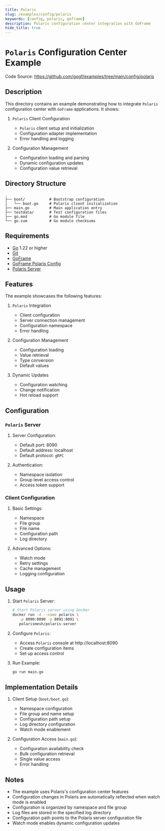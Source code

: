```yaml
---
title: Polaris
slug: /examples/config/polaris
keywords: [config, polaris, goframe]
description: Polaris configuration center integration with GoFrame
hide_title: true
---
```


# `Polaris` Configuration Center Example

Code Source: https://github.com/gogf/examples/tree/main/config/polaris


## Description

This directory contains an example demonstrating how to integrate `Polaris` configuration center with `GoFrame` applications. It shows:

1. `Polaris` Client Configuration
   - `Polaris` client setup and initialization
   - Configuration adapter implementation
   - Error handling and logging

2. Configuration Management
   - Configuration loading and parsing
   - Dynamic configuration updates
   - Configuration value retrieval

## Directory Structure

```text
.
├── boot/           # Bootstrap configuration
│   └── boot.go     # Polaris client initialization
├── main.go         # Main application entry
├── testdata/       # Test configuration files
├── go.mod          # Go module file
└── go.sum          # Go module checksums
```

## Requirements

- [Go](https://golang.org/dl/) 1.22 or higher
- [Git](https://git-scm.com/downloads)
- [GoFrame](https://goframe.org)
- [GoFrame Polaris Config](https://github.com/gogf/gf/tree/master/contrib/config/polaris)
- [Polaris Server](https://github.com/polarismesh/polaris)

## Features

The example showcases the following features:

1. `Polaris` Integration
   - Client configuration
   - Server connection management
   - Configuration namespace
   - Error handling

2. Configuration Management
   - Configuration loading
   - Value retrieval
   - Type conversion
   - Default values

3. Dynamic Updates
   - Configuration watching
   - Change notification
   - Hot reload support

## Configuration

### `Polaris` Server
1. Server Configuration:
   - Default port: 8090
   - Default address: localhost
   - Default protocol: `gRPC`

2. Authentication:
   - Namespace isolation
   - Group level access control
   - Access token support

### Client Configuration
1. Basic Settings:
   - Namespace
   - File group
   - File name
   - Configuration path
   - Log directory

2. Advanced Options:
   - Watch mode
   - Retry settings
   - Cache management
   - Logging configuration

## Usage

1. Start `Polaris` Server:
   ```bash
   # Start Polaris server using Docker
   docker run -d --name polaris \
      -p 8090:8090 -p 8091:8091 \
      polarismesh/polaris-server
   ```

2. Configure `Polaris`:
   - Access `Polaris` console at http://localhost:8090
   - Create configuration items
   - Set up access control

3. Run Example:
   ```bash
   go run main.go
   ```

## Implementation Details

1. Client Setup (`boot/boot.go`):
   - Namespace configuration
   - File group and name setup
   - Configuration path setup
   - Log directory configuration
   - Watch mode enablement

2. Configuration Access (`main.go`):
   - Configuration availability check
   - Bulk configuration retrieval
   - Single value access
   - Error handling

## Notes

- The example uses Polaris's configuration center features
- Configuration changes in Polaris are automatically reflected when watch mode is enabled
- Configuration is organized by namespace and file group
- Log files are stored in the specified log directory
- Configuration path points to the Polaris server configuration file
- Watch mode enables dynamic configuration updates
